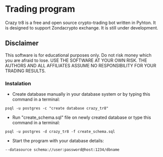 # Trading program
Crazy tr8 is a free and open source crypto-trading bot written in Pyhton. It is designed to support Zondacrypto exchange. It is still under development.

## Disclaimer
This software is for educational purposes only. Do not risk money which you are afraid to lose. USE THE SOFTWARE AT YOUR OWN RISK. THE AUTHORS AND ALL AFFILIATES ASSUME NO RESPONSIBILITY FOR YOUR TRADING RESULTS.

### Instalation
- Create database manually in your database system or by typing this command in a terminal:
```
psql -u postgres -c "create database crazy_tr8"
```
- Run "create_schema.sql" file on newly created database or type this command in a terminal:
```
psql -u postgres -d crazy_tr8 -f create_schema.sql
```
- Start the program with your database details: 
```
--datasource schema://user:password@host:1234/dbname
```